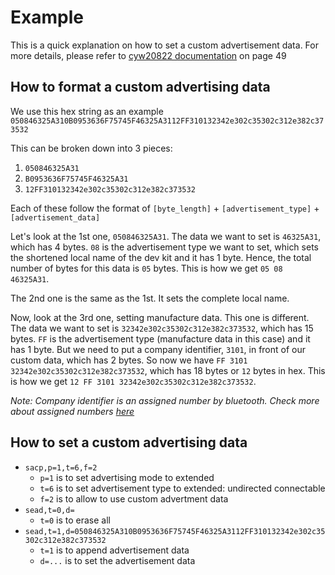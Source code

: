 # Example

This is a quick explanation on how to set a custom advertisement data. For more details, please refer to [cyw20822 documentation](https://www.infineon.com/dgdl/Infineon-EZ-Serial_firmware_platform_user_guide_for_CYW20822_module-UserManual-v02_00-EN.pdf?fileId=8ac78c8c8d2fe47b018e17ad650a6ea6) on page 49

## How to format a custom advertising data
We use this hex string as an example `050846325A310B0953636F75745F46325A3112FF310132342e302c35302c312e382c373532`

This can be broken down into 3 pieces:
1. `050846325A31`
2. `B0953636F75745F46325A31`
3. `12FF310132342e302c35302c312e382c373532`

Each of these follow the format of `[byte_length]` + `[advertisement_type]` + `[advertisement_data]`

Let's look at the 1st one, `050846325A31`. The data we want to set is `46325A31`, which has 4 bytes. `08` is the advertisement type we want to set, which sets the shortened local name of the dev kit and it has 1 byte. Hence, the total number of bytes for this data is `05` bytes. This is how we get `05 08 46325A31`.

The 2nd one is the same as the 1st. It sets the complete local name.

Now, look at the 3rd one, setting manufacture data. This one is different. The data we want to set is `32342e302c35302c312e382c373532`, which has 15 bytes. `FF` is the advertisement type (manufacture data in this case) and it has 1 byte. But we need to put a company identifier, `3101`, in front of our custom data, which has 2 bytes. So now we have `FF 3101 32342e302c35302c312e382c373532`, which has 18 bytes or `12` bytes in hex. This is how we get `12 FF 3101 32342e302c35302c312e382c373532`.

_Note: Company identifier is an assigned number by bluetooth. Check more about assigned numbers [here](https://www.bluetooth.com/wp-content/uploads/Files/Specification/Assigned_Numbers.pdf?v=1703431207015)_


## How to set a custom advertising data
- `sacp,p=1,t=6,f=2`
    - `p=1` is to set advertising mode to extended
    - `t=6` is to set advertisement type to extended: undirected connectable
    - `f=2` is to allow to use custom advertment data
- `sead,t=0,d=` 
    - `t=0` is to erase all
- `sead,t=1,d=050846325A310B0953636F75745F46325A3112FF310132342e302c35302c312e382c373532`
    - `t=1` is to append advertisement data
    - `d=...` is to set the advertisement data